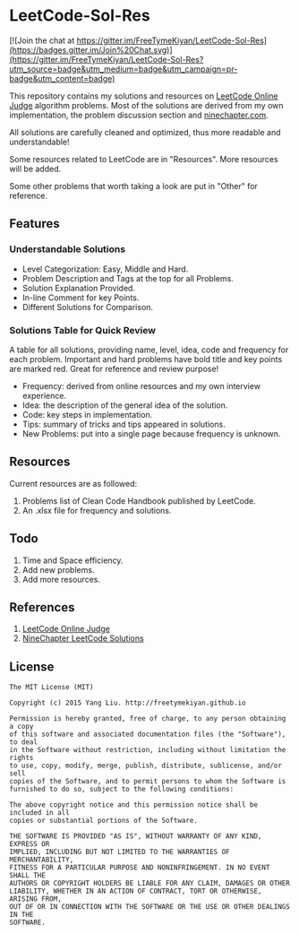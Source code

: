 # LeetCode-Sol-Res

[![Join the chat at https://gitter.im/FreeTymeKiyan/LeetCode-Sol-Res](https://badges.gitter.im/Join%20Chat.svg)](https://gitter.im/FreeTymeKiyan/LeetCode-Sol-Res?utm_source=badge&utm_medium=badge&utm_campaign=pr-badge&utm_content=badge)
  
This repository contains my solutions and resources on [LeetCode Online Judge](https://oj.leetcode.com) algorithm problems. Most of the solutions are derived from my own implementation, the problem discussion section and [ninechapter.com](http://www.ninechapter.com). 

All solutions are carefully cleaned and optimized, thus more readable and understandable!  
  
Some resources related to LeetCode are in "Resources". More resources will be added.  
  
Some other problems that worth taking a look are put in "Other" for reference.  
  
## Features  

### Understandable Solutions  

* Level Categorization: Easy, Middle and Hard.  
* Problem Description and Tags at the top for all Problems.  
* Solution Explanation Provided.  
* In-line Comment for key Points.  
* Different Solutions for Comparison.  
  
### Solutions Table for Quick Review

A table for all solutions, providing name, level, idea, code and frequency for each problem. Important and hard problems have bold title and key points are marked red. Great for reference and review purpose!  
  
* Frequency: derived from online resources and my own interview experience.  
* Idea: the description of the general idea of the solution.  
* Code: key steps in implementation.  
* Tips: summary of tricks and tips appeared in solutions.  
* New Problems: put into a single page because frequency is unknown.  
  
## Resources  
  
Current resources are as followed:   

1. Problems list of Clean Code Handbook published by LeetCode.  
2. An .xlsx file for frequency and solutions.  
  
## Todo
  
1. Time and Space efficiency.  
2. Add new problems.  
3. Add more resources.  
  
## References  

1. [LeetCode Online Judge](https://oj.leetcode.com)  
2. [NineChapter LeetCode Solutions](http://www.ninechapter.com/solutions/) 
  
## License  

    The MIT License (MIT)
      
    Copyright (c) 2015 Yang Liu. http://freetymekiyan.github.io  
      
    Permission is hereby granted, free of charge, to any person obtaining a copy
    of this software and associated documentation files (the "Software"), to deal
    in the Software without restriction, including without limitation the rights
    to use, copy, modify, merge, publish, distribute, sublicense, and/or sell
    copies of the Software, and to permit persons to whom the Software is
    furnished to do so, subject to the following conditions:
      
    The above copyright notice and this permission notice shall be included in all
    copies or substantial portions of the Software.
      
    THE SOFTWARE IS PROVIDED "AS IS", WITHOUT WARRANTY OF ANY KIND, EXPRESS OR
    IMPLIED, INCLUDING BUT NOT LIMITED TO THE WARRANTIES OF MERCHANTABILITY,
    FITNESS FOR A PARTICULAR PURPOSE AND NONINFRINGEMENT. IN NO EVENT SHALL THE
    AUTHORS OR COPYRIGHT HOLDERS BE LIABLE FOR ANY CLAIM, DAMAGES OR OTHER
    LIABILITY, WHETHER IN AN ACTION OF CONTRACT, TORT OR OTHERWISE, ARISING FROM,
    OUT OF OR IN CONNECTION WITH THE SOFTWARE OR THE USE OR OTHER DEALINGS IN THE
    SOFTWARE.
